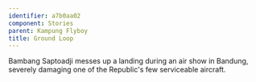 ```yaml
---
identifier: a7b0aa02
component: Stories
parent: Kampung Flyboy 
title: Ground Loop
---
```

Bambang Saptoadji messes up a landing during an air show in Bandung,
severely damaging one of the Republic's few serviceable aircraft.
